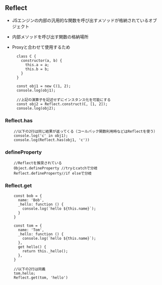 ## Reflect

- JSエンジンの内部の汎用的な関数を呼び出すメソッドが格納されているオブジェクト

- 内部メソッドを呼び出す関数の格納場所
- Proxyと合わせて使用するため

        class C {
          constructor(a, b) {
            this.a = a;
            this.b = b;
          }
        }
        
        const obj1 = new C(1, 2);
        console.log(obj1);
        
        //上記の演算子を記述せずにインスタンス化を可能にする
        const obj2 = Reflect.construct(C, [1, 2]);
        console.log(obj2);

### Reflect.has
        //以下の2行は同じ結果が返ってくる（コールバック関数利用時などはReflectを使う）
        console.log('c' in obj1);
        console.log(Reflect.has(obj1, 'c'))

### defineProperty
        //Reflectを推奨されている
        Object.defineProperty //tryとcatchで分岐
        Reflect.defineProperty//if elseで分岐

### Reflect.get
        const bob = {
          name: 'Bob',
          _hello: function () {
            console.log(`hello ${this.name}`);
          }
        }
        
        const tom = {
          name: 'Tom',
          _hello: function () {
            console.log(`hello ${this.name}`);
          },
          get hello() {
            return this._hello();
          },
        }
        
        //以下の2行は同義
        tom.hello;
        Reflect.get(tom, 'hello')
